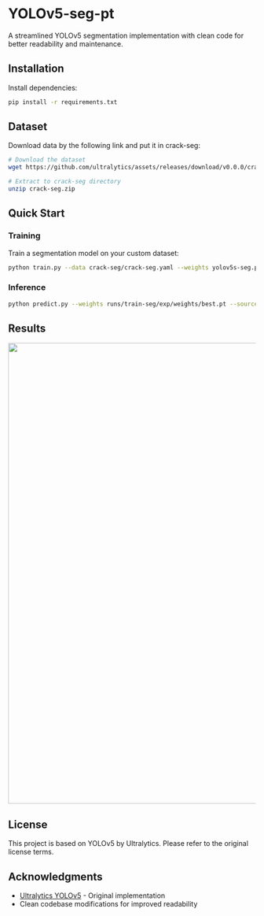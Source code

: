 # YOLOv5-seg-pt

A streamlined YOLOv5 segmentation implementation with clean code for better readability and maintenance.

## Installation

Install dependencies:
```bash
pip install -r requirements.txt
```

## Dataset 

Download data by the following link and put it in crack-seg:

```bash
# Download the dataset
wget https://github.com/ultralytics/assets/releases/download/v0.0.0/crack-seg.zip

# Extract to crack-seg directory
unzip crack-seg.zip
```

## Quick Start

### Training

Train a segmentation model on your custom dataset:

```bash
python train.py --data crack-seg/crack-seg.yaml --weights yolov5s-seg.pt --img 640 --epochs 300
```

### Inference

```bash
python predict.py --weights runs/train-seg/exp/weights/best.pt --source path/to/video.mp4
```

## Results

<img src="https://github.com/aidevveloper/YOLOv5-seg-pt/blob/main/assets/demo.gif?raw=true" width="720" height="936">

## License

This project is based on YOLOv5 by Ultralytics. Please refer to the original license terms.

## Acknowledgments

- [Ultralytics YOLOv5](https://github.com/ultralytics/yolov5) - Original implementation
- Clean codebase modifications for improved readability